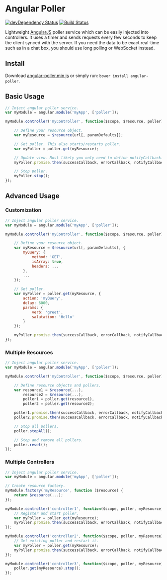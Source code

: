 # Angular Poller
[![devDependency Status](https://david-dm.org/emmaguo/angular-poller.png)](https://david-dm.org/emmaguo/angular-poller#info=devDependencies)
[![Build Status](https://travis-ci.org/emmaguo/angular-poller.png)](https://travis-ci.org/emmaguo/angular-poller)

Lightweight [AngularJS](http://angularjs.org/) poller service which can be easily injected into controllers. It uses a timer and sends requests every few seconds to keep the client synced with the server. If you need the data to be exact real-time such as in a chat box, you should use long polling or WebSocket instead.

## Install
Download [angular-poller.min.js](https://raw.github.com/emmaguo/angular-poller/master/angular-poller.min.js) or simply run: `bower install angular-poller`.

## Basic Usage
```javascript
// Inject angular poller service.
var myModule = angular.module('myApp', ['poller']);

myModule.controller('myController', function($scope, $resource, poller) {

    // Define your resource object.
    var myResource = $resource(url[, paramDefaults]);

    // Get poller. This also starts/restarts poller.
    var myPoller = poller.get(myResource);

    // Update view. Most likely you only need to define notifyCallback.
    myPoller.promise.then(successCallback, errorCallback, notifyCallback);

    // Stop poller.
    myPoller.stop();
});
```

## Advanced Usage

### Customization
```javascript
// Inject angular poller service.
var myModule = angular.module('myApp', ['poller']);

myModule.controller('myController', function($scope, $resource, poller) {

    // Define your resource object.
    var myResource = $resource(url[, paramDefaults], {
        myQuery: {
            method: 'GET',
            isArray: true,
            headers: ...
        },
        ...
    });

    // Get poller.
    var myPoller = poller.get(myResource, {
        action: 'myQuery',
        delay: 6000,
        params: {
            verb: 'greet',
            salutation: 'Hello'
        }
    });

    myPoller.promise.then(successCallback, errorCallback, notifyCallback);
});
```

### Multiple Resources
```javascript
// Inject angular poller service.
var myModule = angular.module('myApp', ['poller']);

myModule.controller('myController', function($scope, $resource, poller) {

    // Define resource objects and pollers.
    var resource1 = $resource(...),
        resource2 = $resource(...),
        poller1 = poller.get(resource1),
        poller2 = poller.get(resource2);

    poller1.promise.then(successCallback, errorCallback, notifyCallback);
    poller2.promise.then(successCallback, errorCallback, notifyCallback);

    // Stop all pollers.
    poller.stopAll();

    // Stop and remove all pollers.
    poller.reset();
});
```

### Multiple Controllers
```javascript
// Inject angular poller service.
var myModule = angular.module('myApp', ['poller']);

// Create resource factory.
myModule.factory('myResource', function ($resource) {
    return $resource(...);
});

myModule.controller('controller1', function($scope, poller, myResource) {
    // Register and start poller.
    var myPoller = poller.get(myResource);
    myPoller.promise.then(successCallback, errorCallback, notifyCallback);
});

myModule.controller('controller2', function($scope, poller, myResource) {
    // Get existing poller and restart it.
    var myPoller = poller.get(myResource);
    myPoller.promise.then(successCallback, errorCallback, notifyCallback);
});

myModule.controller('controller3', function($scope, poller, myResource) {
    poller.get(myResource).stop();
});
```